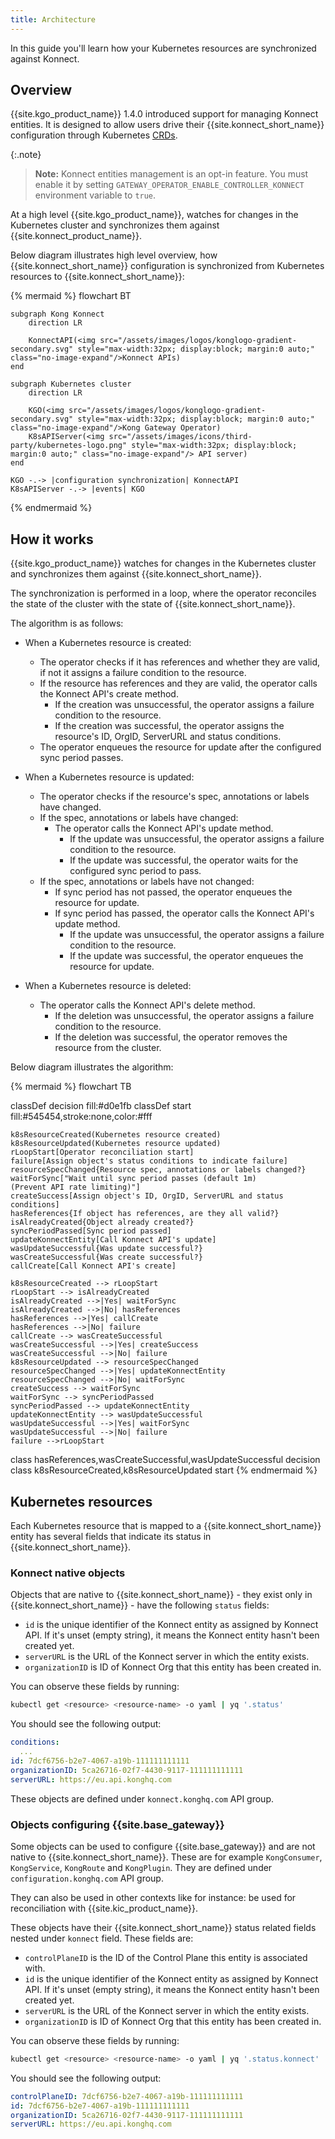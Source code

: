 ```yaml
---
title: Architecture
---
```


In this guide you'll learn how your Kubernetes resources are synchronized against Konnect.

## Overview

{{site.kgo_product_name}} 1.4.0 introduced support for managing Konnect entities.
It is designed to allow users drive their {{site.konnect_short_name}} configuration through Kubernetes [CRDs][k8s_crds].

[k8s_crds]: https://kubernetes.io/docs/concepts/extend-kubernetes/api-extension/custom-resources/

{:.note}
> **Note:** Konnect entities management is an opt-in feature. You must
> enable it by setting `GATEWAY_OPERATOR_ENABLE_CONTROLLER_KONNECT` environment variable to `true`.

At a high level {{site.kgo_product_name}}, watches for changes in the Kubernetes cluster and synchronizes them against {{site.konnect_product_name}}.

Below diagram illustrates high level overview, how {{site.konnect_short_name}} configuration is synchronized from Kubernetes resources to {{site.konnect_short_name}}:

<!--vale off-->
{% mermaid %}
flowchart BT

    subgraph Kong Konnect
        direction LR

        KonnectAPI(<img src="/assets/images/logos/konglogo-gradient-secondary.svg" style="max-width:32px; display:block; margin:0 auto;" class="no-image-expand"/>Konnect APIs)
    end

    subgraph Kubernetes cluster
        direction LR

        KGO(<img src="/assets/images/logos/konglogo-gradient-secondary.svg" style="max-width:32px; display:block; margin:0 auto;" class="no-image-expand"/>Kong Gateway Operator)
        K8sAPIServer(<img src="/assets/images/icons/third-party/kubernetes-logo.png" style="max-width:32px; display:block; margin:0 auto;" class="no-image-expand"/> API server)
    end

    KGO -.-> |configuration synchronization| KonnectAPI
    K8sAPIServer -.-> |events| KGO
{% endmermaid %}
<!--vale on-->

## How it works

{{site.kgo_product_name}} watches for changes in the Kubernetes cluster and synchronizes them against {{site.konnect_short_name}}.

The synchronization is performed in a loop, where the operator reconciles the state of the cluster with the state of {{site.konnect_short_name}}.

The algorithm is as follows:

- When a Kubernetes resource is created:
  - The operator checks if it has references and whether they are valid, if not it assigns a failure condition to the resource.
  - If the resource has references and they are valid, the operator calls the Konnect API's create method.
    - If the creation was unsuccessful, the operator assigns a failure condition to the resource.
    - If the creation was successful, the operator assigns the resource's ID, OrgID, ServerURL and status conditions.
  - The operator enqueues the resource for update after the configured sync period passes.

- When a Kubernetes resource is updated:
  - The operator checks if the resource's spec, annotations or labels have changed.
  - If the spec, annotations or labels have changed:
    - The operator calls the Konnect API's update method.
      - If the update was unsuccessful, the operator assigns a failure condition to the resource.
      - If the update was successful, the operator waits for the configured sync period to pass.
  - If the spec, annotations or labels have not changed:
    - If sync period has not passed, the operator enqueues the resource for update.
    - If sync period has passed, the operator calls the Konnect API's update method.
      - If the update was unsuccessful, the operator assigns a failure condition to the resource.
      - If the update was successful, the operator enqueues the resource for update.

- When a Kubernetes resource is deleted:
  - The operator calls the Konnect API's delete method.
    - If the deletion was unsuccessful, the operator assigns a failure condition to the resource.
    - If the deletion was successful, the operator removes the resource from the cluster.

Below diagram illustrates the algorithm:

<!--vale off-->
{% mermaid %}
flowchart TB

classDef decision fill:#d0e1fb
classDef start fill:#545454,stroke:none,color:#fff

    k8sResourceCreated(Kubernetes resource created)
    k8sResourceUpdated(Kubernetes resource updated)
    rLoopStart[Operator reconciliation start]
    failure[Assign object's status conditions to indicate failure]
    resourceSpecChanged{Resource spec, annotations or labels changed?}
    waitForSync["Wait until sync period passes (default 1m)
    (Prevent API rate limiting)"]
    createSuccess[Assign object's ID, OrgID, ServerURL and status conditions]
    hasReferences{If object has references, are they all valid?}
    isAlreadyCreated{Object already created?}
    syncPeriodPassed[Sync period passed]
    updateKonnectEntity[Call Konnect API's update]
    wasUpdateSuccessful{Was update successful?}
    wasCreateSuccessful{Was create successful?}
    callCreate[Call Konnect API's create]

    k8sResourceCreated --> rLoopStart
    rLoopStart --> isAlreadyCreated
    isAlreadyCreated -->|Yes| waitForSync
    isAlreadyCreated -->|No| hasReferences
    hasReferences -->|Yes| callCreate
    hasReferences -->|No| failure
    callCreate --> wasCreateSuccessful
    wasCreateSuccessful -->|Yes| createSuccess
    wasCreateSuccessful -->|No| failure
    k8sResourceUpdated --> resourceSpecChanged
    resourceSpecChanged -->|Yes| updateKonnectEntity
    resourceSpecChanged -->|No| waitForSync
    createSuccess --> waitForSync
    waitForSync --> syncPeriodPassed
    syncPeriodPassed --> updateKonnectEntity
    updateKonnectEntity --> wasUpdateSuccessful
    wasUpdateSuccessful -->|Yes| waitForSync
    wasUpdateSuccessful -->|No| failure
    failure -->rLoopStart

class hasReferences,wasCreateSuccessful,wasUpdateSuccessful decision
class k8sResourceCreated,k8sResourceUpdated start
{% endmermaid %}
<!--vale on-->

## Kubernetes resources

Each Kubernetes resource that is mapped to a {{site.konnect_short_name}} entity has several fields that indicate its status in {{site.konnect_short_name}}.

### Konnect native objects

Objects that are native to {{site.konnect_short_name}} - they exist only in {{site.konnect_short_name}} - have the following `status` fields:

- `id` is the unique identifier of the Konnect entity as assigned by Konnect API. If it's unset (empty string), it means the Konnect entity hasn't been created yet.
- `serverURL` is the URL of the Konnect server in which the entity exists.
- `organizationID` is ID of Konnect Org that this entity has been created in.

You can observe these fields by running:

```bash
kubectl get <resource> <resource-name> -o yaml | yq '.status'
```

You should see the following output:

```yaml
conditions:
  ...
id: 7dcf6756-b2e7-4067-a19b-111111111111
organizationID: 5ca26716-02f7-4430-9117-111111111111
serverURL: https://eu.api.konghq.com
```

These objects are defined under `konnect.konghq.com` API group.

### Objects configuring {{site.base_gateway}}

Some objects can be used to configure {{site.base_gateway}} and are not native to {{site.konnect_short_name}}.
These are for example `KongConsumer`, `KongService`, `KongRoute` and `KongPlugin`. They are defined under `configuration.konghq.com` API group.

They can also be used in other contexts like for instance: be used for reconciliation with {{site.kic_product_name}}.

These objects have their {{site.konnect_short_name}} status related fields nested under `konnect` field. These fields are:

- `controlPlaneID` is the ID of the Control Plane this entity is associated with.
- `id` is the unique identifier of the Konnect entity as assigned by Konnect API. If it's unset (empty string), it means the Konnect entity hasn't been created yet.
- `serverURL` is the URL of the Konnect server in which the entity exists.
- `organizationID` is ID of Konnect Org that this entity has been created in.

You can observe these fields by running:

```bash
kubectl get <resource> <resource-name> -o yaml | yq '.status.konnect'
```

You should see the following output:

```yaml
controlPlaneID: 7dcf6756-b2e7-4067-a19b-111111111111
id: 7dcf6756-b2e7-4067-a19b-111111111111
organizationID: 5ca26716-02f7-4430-9117-111111111111
serverURL: https://eu.api.konghq.com
```
